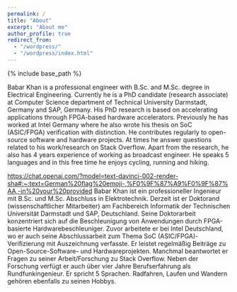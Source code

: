 ```yaml
---
permalink: /
title: "About"
excerpt: "About me"
author_profile: true
redirect_from: 
  - "/wordpress/"
  - "/wordpress/index.html"
---
```


{% include base_path %}

Babar Khan is a professional engineer with B.Sc. and M.Sc. degree in Electrical Engineering. Currently he is a PhD candidate (research associate) at Computer Science department of Technical University Darmstadt, Germany and SAP, Germany. His PhD research is based on accelerating applications through FPGA-based hardware accelerators. Previously he has worked at Intel Germany where he also wrote his thesis on SoC (ASIC/FPGA) verification with distinction. He contributes regularly to open-source software and hardware projects. At times he answer questions related to his work/research on Stack Overflow. Apart from the research, he also has 4 years experience of working as broadcast engineer.  He speaks 5 languages and in this free time he enjoys cycling, running and hiking.

https://chat.openai.com/?model=text-davinci-002-render-sha#:~:text=German%20flag%20emoji-,%F0%9F%87%A9%F0%9F%87%AA,-in%20your%20provided Babar Khan ist ein professioneller Ingenieur mit B.Sc. und M.Sc. Abschluss in Elektrotechnik. Derzeit ist er Doktorand (wissenschaftlicher Mitarbeiter) am Fachbereich Informatik der Technischen Universität Darmstadt und SAP, Deutschland. Seine Doktorarbeit konzentriert sich auf die Beschleunigung von Anwendungen durch FPGA-basierte Hardwarebeschleuniger. Zuvor arbeitete er bei Intel Deutschland, wo er auch seine Abschlussarbeit zum Thema SoC (ASIC/FPGA)-Verifizierung mit Auszeichnung verfasste. Er leistet regelmäßig Beiträge zu Open-Source-Software- und Hardwareprojekten. Manchmal beantwortet er Fragen zu seiner Arbeit/Forschung zu Stack Overflow. Neben der Forschung verfügt er auch über vier Jahre Berufserfahrung als Rundfunkingenieur. Er spricht 5 Sprachen. Radfahren, Laufen und Wandern gehören ebenfalls zu seinen Hobbys.









